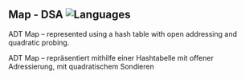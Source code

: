 ## Map - DSA ![Languages](https://img.shields.io/badge/Languages-C++-blue)

ADT Map – represented using a hash table with open addressing and quadratic probing.

ADT Map – repräsentiert mithilfe einer Hashtabelle mit offener Adressierung, mit quadratischem Sondieren
